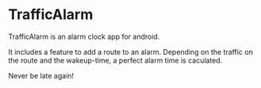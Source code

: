 
# TrafficAlarm

TrafficAlarm is an alarm clock app for android.

It includes a feature to add a route to an alarm.
Depending on the traffic on the route and the wakeup-time, a perfect alarm time is caculated.

Never be late again!


